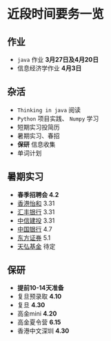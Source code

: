 # 近段时间要务一览

## 作业
+ `java` 作业 **3月27日及4月20日**
+ 信息经济学作业 **4月3日**

## 杂活
+ `Thinking in java` 阅读
+ `Python` 项目实践、 `Numpy` 学习
+ 短期实习投简历
+ 暑期实习、春招
+ **保研** 信息收集
+ 单词计划

## 暑期实习
+ **春季招聘会 4.2**
+ [香港怡和](xintern.jardinesrecruit.com/) 3.31
+ [汇丰银行](http://t.cn/Rw4b0Vy) 3.31
+ [中信建投](https://job.csc.com.cn/scripts/mgrqispi.dll?appname=hrsoft2000&prgname=REC2_RESUME_STYLE_DTL&arguments=-AA,-ATrainee) 3.31
+ [中国银行](http://campus.chinahr.com/2018/boc-spring/) 4.7
+ [东方证券](https://event.liepin.com/t/dfzq2018/) 5.1
+ [天弘基金](http://thfund.zhiye.com/Campus) 待定

## 保研
+ **提前10-14天准备**
+ 复旦预录取 **4.10**
+ 复旦 **4.30**
+ 高金mini **4.20**
+ 高金夏令营 **6.15**
+ 香港中文深圳 **4.30**
